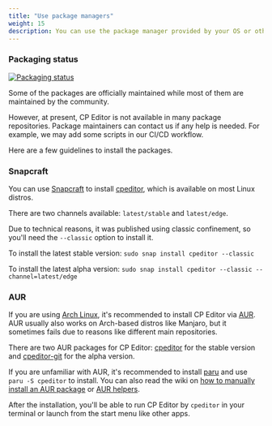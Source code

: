 ```yaml
---
title: "Use package managers"
weight: 15
description: You can use the package manager provided by your OS or other package managers to install CP Editor.
---
```


### Packaging status

[![Packaging status](https://repology.org/badge/vertical-allrepos/cpeditor.svg)](https://repology.org/project/cpeditor/versions)

Some of the packages are officially maintained while most of them are maintained by the community.

However, at present, CP Editor is not available in many package repositories. Package maintainers can contact us if any help is needed. For example, we may add some scripts in our CI/CD workflow.

Here are a few guidelines to install the packages.

### Snapcraft

You can use [Snapcraft](https://snapcraft.io) to install [cpeditor](https://snapcraft.io/cpeditor), which is available on most Linux distros.

There are two channels available: `latest/stable` and `latest/edge`.

Due to technical reasons, it was published using classic confinement, so you'll need the `--classic` option to install it.

To install the latest stable version: `sudo snap install cpeditor --classic`

To install the latest alpha version: `sudo snap install cpeditor --classic --channel=latest/edge`

### AUR

If you are using [Arch Linux](https://wiki.archlinux.org/title/Arch_Linux_\(Русский\)), it's recommended to install CP Editor via [AUR](https://wiki.archlinux.org/title/Arch_User_Repository_\(Русский\)). AUR usually also works on Arch-based distros like Manjaro, but it sometimes fails due to reasons like different main repositories.

There are two AUR packages for CP Editor: [cpeditor](https://aur.archlinux.org/packages/cpeditor/) for the stable version and [cpeditor-git](https://aur.archlinux.org/packages/cpeditor-git/) for the alpha version.

If you are unfamiliar with AUR, it's recommended to install [paru](https://github.com/Morganamilo/paru) and use `paru -S cpeditor` to install. You can also read the wiki on [how to manually install an AUR package](https://wiki.archlinux.org/title/Arch_User_Repository_\(Русский\)#Установка\_и\_обновление\_пакетов) or [AUR helpers](https://wiki.archlinux.org/title/AUR_helpers).

After the installation, you'll be able to run CP Editor by `cpeditor` in your terminal or launch from the start menu like other apps.
